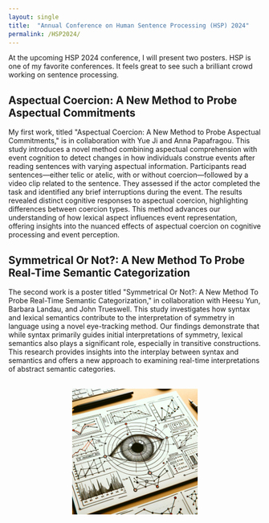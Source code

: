 ```yaml
---
layout: single
title:  "Annual Conference on Human Sentence Processing (HSP) 2024"
permalink: /HSP2024/
---
```


At the upcoming HSP 2024 conference, I will present two posters. HSP is one of my favorite conferences. It feels great to see such a brilliant crowd working on sentence processing.

## Aspectual Coercion: A New Method to Probe Aspectual Commitments

My first work, titled "Aspectual Coercion: A New Method to Probe Aspectual Commitments," is in collaboration with Yue Ji and Anna Papafragou. This study introduces a novel method combining aspectual comprehension with event cognition to detect changes in how individuals construe events after reading sentences with varying aspectual information. Participants read sentences—either telic or atelic, with or without coercion—followed by a video clip related to the sentence. They assessed if the actor completed the task and identified any brief interruptions during the event. The results revealed distinct cognitive responses to aspectual coercion, highlighting differences between coercion types. This method advances our understanding of how lexical aspect influences event representation, offering insights into the nuanced effects of aspectual coercion on cognitive processing and event perception.


## Symmetrical Or Not?: A New Method To Probe Real-Time Semantic Categorization

The second work is a poster titled "Symmetrical Or Not?: A New Method To Probe Real-Time Semantic Categorization," in collaboration with Heesu Yun, Barbara Landau, and John Trueswell. This study investigates how syntax and lexical semantics contribute to the interpretation of symmetry in language using a novel eye-tracking method. Our findings demonstrate that while syntax primarily guides initial interpretations of symmetry, lexical semantics also plays a significant role, especially in transitive constructions. This research provides insights into the interplay between syntax and semantics and offers a new approach to examining real-time interpretations of abstract semantic categories.


<br/>

<div style="text-align:center;">
    <img src="/assets/images/eyetracking.jpg" alt="Eye-Tracking Research" style="width:250px;height:250px;">
</div>